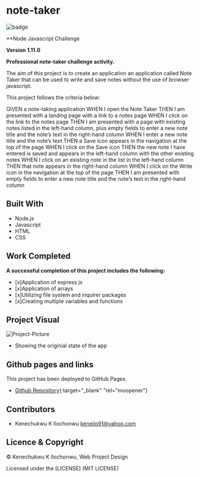 # note-taker

![badge](https://img.shields.io/badge/License-mit-red.svg)

**Node Javascript Challenge

**Version 1.11.0**

**Professional note-taker challenge activity.**

The aim of this project is to create an application an application called Note Taker that can be used to write and save notes without the use of browser javascript.

This project follows the criteria below:

GIVEN a note-taking application
WHEN I open the Note Taker
THEN I am presented with a landing page with a link to a notes page
WHEN I click on the link to the notes page
THEN I am presented with a page with existing notes listed in the left-hand column, plus empty fields to enter a new note title and the note’s text in the right-hand column
WHEN I enter a new note title and the note’s text
THEN a Save icon appears in the navigation at the top of the page
WHEN I click on the Save icon
THEN the new note I have entered is saved and appears in the left-hand column with the other existing notes
WHEN I click on an existing note in the list in the left-hand column
THEN that note appears in the right-hand column
WHEN I click on the Write icon in the navigation at the top of the page
THEN I am presented with empty fields to enter a new note title and the note’s text in the right-hand column


## Built With

- Node.js
- Javascript
- HTML
- CSS


## Work Completed

**A successful completion of this project includes the following:**
- [x]Application of express js
- [x]Application of arrays
- [x]Utilizing file system and inquirer packages
- [x]Creating multiple variables and functions



## Project Visual

![Project-Picture](../images/screenshot.png)
- Showing the originial state of the app



## Github pages and links

This project has been deployed to GitHub Pages. 

- [Github Repository](https://github.com/kenesei91/note-taker){:target="_blank" "rel="moopener"}


## Contributors

- Kenechukwu K Ilochonwu <keneilo91@yahoo.com>


## Licence & Copyright


© Kenechukwu K Ilochonwu, Web Project Design


Licensed under the [LICENSE] (MIT LICENSE)
